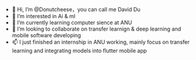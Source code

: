 - 👋 Hi, I’m @Donutcheese，you can call me David Du
- 👀 I’m interested in Ai & ml
- 🌱 I’m currently learning computer sience at ANU
- 💞️ I’m looking to collaborate on transfer learnign & deep learning and mobile software developing
- 📫 I just finished an internship in ANU working, mainly focus on transfer learning and integrating models into flutter mobile app

<!---
Donutcheese/Donutcheese is a ✨ special ✨ repository because its `README.md` (this file) appears on your GitHub profile.
You can click the Preview link to take a look at your changes.
--->
